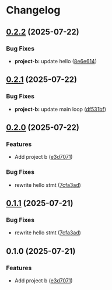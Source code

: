 # Changelog

## [0.2.2](https://github.com/simenkristoffers1/release-please/compare/project-b-v0.2.1...project-b@v0.2.2) (2025-07-22)


### Bug Fixes

* **project-b:** update hello ([8e6e614](https://github.com/simenkristoffers1/release-please/commit/8e6e614c228d31fcf94050a8a68facfe76071c63))

## [0.2.1](https://github.com/simenkristoffers1/release-please/compare/project-b-v0.2.0...project-b-v0.2.1) (2025-07-22)


### Bug Fixes

* **project-b:** update main loop ([df531bf](https://github.com/simenkristoffers1/release-please/commit/df531bfb59d68dd59be72b4505798d61d3283d7b))

## [0.2.0](https://github.com/simenkristoffers1/release-please/compare/project-b-v0.1.1...project-b-v0.2.0) (2025-07-22)


### Features

* Add project b ([e3d7071](https://github.com/simenkristoffers1/release-please/commit/e3d707197726b5aa2068d0d76282a20d1aebec93))


### Bug Fixes

* rewrite hello stmt ([7cfa3ad](https://github.com/simenkristoffers1/release-please/commit/7cfa3ad3509be1d68b739a7103225d20b7a881e1))

## [0.1.1](https://github.com/simenkristoffers1/release-please/compare/v0.1.0...v0.1.1) (2025-07-21)


### Bug Fixes

* rewrite hello stmt ([7cfa3ad](https://github.com/simenkristoffers1/release-please/commit/7cfa3ad3509be1d68b739a7103225d20b7a881e1))

## 0.1.0 (2025-07-21)


### Features

* Add project b ([e3d7071](https://github.com/simenkristoffers1/release-please/commit/e3d707197726b5aa2068d0d76282a20d1aebec93))
